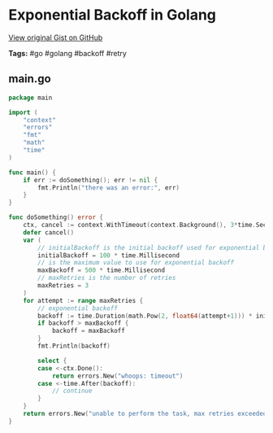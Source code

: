 # Exponential Backoff in Golang 

[View original Gist on GitHub](https://gist.github.com/Integralist/df7998f8f7e5ad2aaf7d50f762a82818)

**Tags:** #go #golang #backoff #retry

## main.go

```go
package main

import (
	"context"
	"errors"
	"fmt"
	"math"
	"time"
)

func main() {
	if err := doSomething(); err != nil {
		fmt.Println("there was an error:", err)
	}
}

func doSomething() error {
	ctx, cancel := context.WithTimeout(context.Background(), 3*time.Second)
	defer cancel()
	var (
		// initialBackoff is the initial backoff used for exponential backoff
		initialBackoff = 100 * time.Millisecond
		// is the maximum value to use for exponential backoff
		maxBackoff = 500 * time.Millisecond
		// maxRetries is the number of retries
		maxRetries = 3
	)
	for attempt := range maxRetries {
		// exponential backoff
		backoff := time.Duration(math.Pow(2, float64(attempt+1))) * initialBackoff
		if backoff > maxBackoff {
			backoff = maxBackoff
		}
		fmt.Println(backoff)

		select {
		case <-ctx.Done():
			return errors.New("whoops: timeout")
		case <-time.After(backoff):
			// continue
		}
	}
	return errors.New("unable to perform the task, max retries exceeded")
}
```

